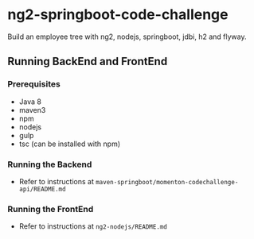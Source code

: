 # ng2-springboot-code-challenge
Build an employee tree with ng2, nodejs, springboot, jdbi, h2 and flyway.

## Running BackEnd and FrontEnd

### Prerequisites
- Java 8
- maven3
- npm
- nodejs
- gulp
- tsc (can be installed with npm)

### Running the Backend
- Refer to instructions at `maven-springboot/momenton-codechallenge-api/README.md`

### Running the FrontEnd
- Refer to instructions at `ng2-nodejs/README.md`
